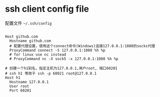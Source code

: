 # ssh client config file

配置文件
`~/.ssh/config`


```ssh-config

Host github.com
  Hostname github.com
  # 配置代理设置，使用这个connect命令(Windows)连接127.0.0.1:1080的socks代理
  ProxyCommand connect -S 127.0.0.1:1080 %h %p
  # for linux use nc instead
  # ProxyCommand nc -X sock5 -x 127.0.0.1:1080 %h %p

# 创建一个h1别名，指定主机为127.0.0.1,用户root, 端口60201
# ssh h1 等效于 ssh -p 60021 root@127.0.0.1
Host h1
  Hostname 127.0.0.1
  User root
  Port 60201
  
```
